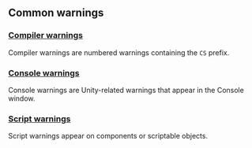 ## Common warnings
### [Compiler warnings](Common%20Warnings/Compiler%20Warnings.md)
Compiler warnings are numbered warnings containing the `CS` prefix.

### [Console warnings](Common%20Warnings/Console%20Warnings.md)
Console warnings are Unity-related warnings that appear in the Console window.

### [Script warnings](Common%20Warnings/Script%20Warnings.md)
Script warnings appear on components or scriptable objects.